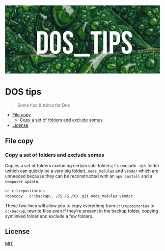 ![Banner](images/banner.png)

# DOS tips

> Some tips & tricks for Dos

* [File copy](#file-copy)
  * [Copy a set of folders and exclude somes](#copy-a-set-of-folders-and-exclude-somes)
* [License](#license)

## File copy

### Copy a set of folders and exclude somes

Copies a set of folders excluding certain sub-folders; f.i. exclude `.git` folder (which can quickly be a very big folder), `node_modules` and `vendor` which are unneeded because they can be reconstructed with an `npm install` and a `composer update`.

```bash
cd c:\repositories
robocopy . c:\backup\. /IS /S /XD .git node_modules vendor
```

These two lines will allow you to copy everything from `c:\repositories` to `c:\backup`, rewrite files even if they're present in the backup folder, copying symlinked folder and exclude a few folders.

## License

[MIT](LICENSE)
